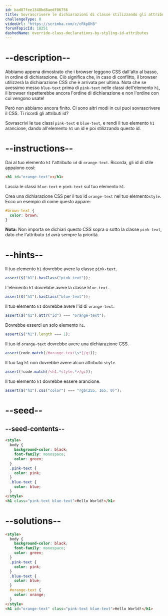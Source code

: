 ```yaml
---
id: bad87fee1348bd8aedf06756
title: Sovrascrivere le dichiarazioni di classe stilizzando gli attributi ID
challengeType: 0
videoUrl: "https://scrimba.com/c/cRkpDhB"
forumTopicId: 18251
dashedName: override-class-declarations-by-styling-id-attributes
---
```


# --description--

Abbiamo appena dimostrato che i browser leggono CSS dall'alto al basso, in ordine di dichiarazione. Ciò significa che, in caso di conflitto, il browser utilizzerà la dichiarazione CSS che è arrivata per ultima. Nota che se avessimo messo `blue-text` prima di `pink-text` nelle classi dell'elemento `h1`, il browser rispetterebbe ancora l'ordine di dichiarazione e non l'ordine con cui vengono usate!

Però non abbiamo ancora finito. Ci sono altri modi in cui puoi sovrascrivere il CSS. Ti ricordi gli attributi id?

Sovrascrivi le tue classi `pink-text` e `blue-text`, e rendi il tuo elemento `h1` arancione, dando all'elemento `h1` un id e poi stilizzando questo id.

# --instructions--

Dai al tuo elemento `h1` l'attributo `id` di `orange-text`. Ricorda, gli id di stile appaiono così:

```html
<h1 id="orange-text"></h1>
```

Lascia le classi `blue-text` e `pink-text` sul tuo elemento `h1`.

Crea una dichiarazione CSS per il tuo id `orange-text` nel tuo elemento`style`. Ecco un esempio di come questo appare:

```css
#brown-text {
  color: brown;
}
```

**Nota:** Non importa se dichiari questo CSS sopra o sotto la classe `pink-text`, dato che l'attributo `id` avrà sempre la priorità.

# --hints--

Il tuo elemento `h1` dovrebbe avere la classe `pink-text`.

```js
assert($("h1").hasClass("pink-text"));
```

L'elemento `h1` dovrebbe avere la classe `blue-text`.

```js
assert($("h1").hasClass("blue-text"));
```

Il tuo elemento `h1` dovrebbe avere l'id di `orange-text`.

```js
assert($("h1").attr("id") === "orange-text");
```

Dovrebbe esserci un solo elemento `h1`.

```js
assert($("h1").length === 1);
```

Il tuo id `orange-text` dovrebbe avere una dichiarazione CSS.

```js
assert(code.match(/#orange-text\s*{/gi));
```

Il tuo tag `h1` non dovrebbe avere alcun attributo `style`.

```js
assert(!code.match(/<h1.*style.*>/gi));
```

Il tuo elemento `h1` dovrebbe essere arancione.

```js
assert($("h1").css("color") === "rgb(255, 165, 0)");
```

# --seed--

## --seed-contents--

```html
<style>
  body {
    background-color: black;
    font-family: monospace;
    color: green;
  }
  .pink-text {
    color: pink;
  }
  .blue-text {
    color: blue;
  }
</style>
<h1 class="pink-text blue-text">Hello World!</h1>
```

# --solutions--

```html
<style>
  body {
    background-color: black;
    font-family: monospace;
    color: green;
  }
  .pink-text {
    color: pink;
  }
  .blue-text {
    color: blue;
  }
  #orange-text {
    color: orange;
  }
</style>
<h1 id="orange-text" class="pink-text blue-text">Hello World!</h1>
```
